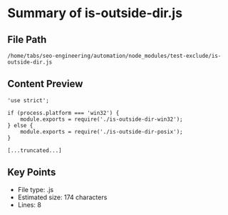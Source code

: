 # Summary of is-outside-dir.js
  
## File Path
`/home/tabs/seo-engineering/automation/node_modules/test-exclude/is-outside-dir.js`

## Content Preview
```
'use strict';

if (process.platform === 'win32') {
    module.exports = require('./is-outside-dir-win32');
} else {
    module.exports = require('./is-outside-dir-posix');
}

[...truncated...]
```

## Key Points
- File type: .js
- Estimated size: 174 characters
- Lines: 8
